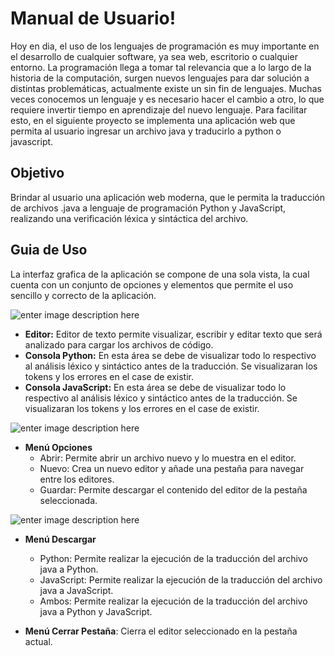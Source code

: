 # Manual de Usuario!

Hoy en dia, el uso de los lenguajes de programación es muy importante en el desarrollo de cualquier software, ya sea web, escritorio o cualquier entorno. La programación llega a tomar tal relevancia que a lo largo de la historia de la computación, surgen nuevos lenguajes para dar solución a distintas problemáticas, actualmente existe un sin fin de lenguajes. 
Muchas veces conocemos un lenguaje y es necesario hacer el cambio a otro, lo que requiere invertir tiempo en aprendizaje del nuevo lenguaje. Para facilitar esto, en el siguiente proyecto se implementa una aplicación web que permita al usuario ingresar un archivo java y traducirlo a python o javascript. 


## Objetivo

Brindar al usuario una aplicación web moderna, que le permita la traducción de archivos .java a lenguaje de programación Python y JavaScript, realizando una verificación léxica y sintáctica del archivo.


## Guia de Uso

La interfaz grafica de la aplicación se compone de una sola vista, la cual cuenta con un conjunto de opciones y elementos que permite el uso sencillo y correcto de la aplicación.

![enter image description here](https://i.imgur.com/NPoFbz2.jpg)

 - **Editor:** Editor de texto permite visualizar, escribir y editar texto que será analizado para cargar los archivos de código.
 - **Consola Python:** En esta área se debe de visualizar todo lo respectivo al análisis léxico y sintáctico antes de la traducción. Se visualizaran los tokens y los errores en el case de existir. 
 - **Consola JavaScript:** En esta área se debe de visualizar todo lo respectivo al análisis léxico y sintáctico antes de la traducción. Se visualizaran los tokens y los errores en el case de existir. 

![enter image description here](https://i.imgur.com/tMvemRV.jpg)

* **Menú Opciones**
    * Abrir: Permite abrir un archivo nuevo y lo muestra en el editor.
    * Nuevo: Crea un nuevo editor y añade una pestaña para navegar entre los editores.
    * Guardar: Permite descargar el contenido del editor de la pestaña seleccionada.


![enter image description here](https://i.imgur.com/B0xDkcz.jpg)

* **Menú Descargar**
    * Python: Permite realizar la ejecución de la traducción del archivo java a Python.
    * JavaScript: Permite realizar la ejecución de la traducción del archivo java a JavaScript.
    * Ambos: Permite realizar la ejecución de la traducción del archivo java a Python y JavaScript.

* **Menú Cerrar Pestaña**: Cierra el editor seleccionado en la pestaña actual.